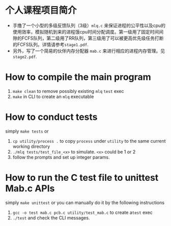 # 个人课程项目简介
- 手撸了一个小型的多级反馈队列（3级）`mlq.c` 来保证进程的公平性以及cpu的使用效率，模拟随机到来的进程饿cpu时间分配调度。第一级用了固定时间间隙的FCFS队列，第二级用了RR队列，第三级用了可以被更高优先级任务打断的FCFS队列。详情请参考`stage1.pdf`. 
- 另外，写了一个简易的伙伴内存分配器 `mab.c` 来进行相应的进程内存管理。见`stage2.pdf`.

# How to compile the main program
1. `make clean` to remove possibly existing `mlq` `test` exec
2. `make` in CLI to create an `mlq` executable

# How to conduct tests
simply `make tests`
or 
1. `cp utility/process .` to copy `process` under `utility` to the same current working directory
2. `./mlq tests/test_file_<x>` to simulate. `<x>` could be 1 or 2
3. follow the prompts and set up integer params.

# How to run the C test file to unittest Mab.c APIs
simply `make unittest`
or you can manually do it by the following instructions
1. `gcc -o test mab.c pcb.c utility/test_mab.c` to create a`test` exec
2. `./test` and check the CLI messages.
